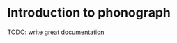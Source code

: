 # Introduction to phonograph

TODO: write [great documentation](http://jacobian.org/writing/great-documentation/what-to-write/)
